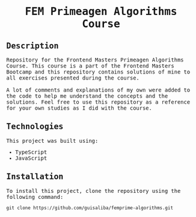 <samp>
  <h1 align="center">
    FEM Primeagen Algorithms Course
  </h1>

## Description

Repository for the Frontend Masters Primeagen Algorithms Course. This course is a part of the Frontend Masters Bootcamp and this repository contains solutions of mine to all exercises presented during the course.
<br> <br>
A lot of comments and explanations of my own were added to the code to help me understand the concepts and the solutions. Feel free to use this repository as a reference for your own studies as I did with the course.

## Technologies

This project was built using:

- TypeScript
- JavaScript

## Installation

To install this project, clone the repository using the following command:

```
git clone https://github.com/guisaliba/femprime-algorithms.git
```

</samp>
</samp>
